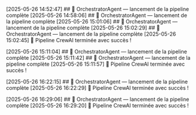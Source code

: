 [2025-05-26 14:52:47] ## 🚀 OrchestratorAgent — lancement de la pipeline complète
[2025-05-26 14:58:06] ## 🚀 OrchestratorAgent — lancement de la pipeline complète
[2025-05-26 15:01:06] ## 🚀 OrchestratorAgent — lancement de la pipeline complète
[2025-05-26 15:02:29] ## 🚀 OrchestratorAgent — lancement de la pipeline complète
[2025-05-26 15:02:45] 🎉 Pipeline CrewAI terminée avec succès !

[2025-05-26 15:11:04] ## 🚀 OrchestratorAgent — lancement de la pipeline complète
[2025-05-26 15:11:42] ## 🚀 OrchestratorAgent — lancement de la pipeline complète
[2025-05-26 15:11:57] 🎉 Pipeline CrewAI terminée avec succès !

[2025-05-26 16:22:15] ## 🚀 OrchestratorAgent — lancement de la pipeline complète
[2025-05-26 16:22:29] 🎉 Pipeline CrewAI terminée avec succès !

[2025-05-26 16:29:06] ## 🚀 OrchestratorAgent — lancement de la pipeline complète
[2025-05-26 16:29:20] 🎉 Pipeline CrewAI terminée avec succès !

